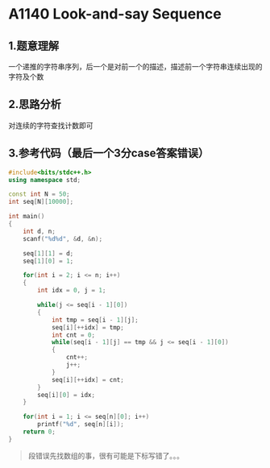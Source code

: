 # A1140 Look-and-say Sequence

## 1.题意理解
一个递推的字符串序列，后一个是对前一个的描述，描述前一个字符串连续出现的字符及个数

## 2.思路分析
对连续的字符查找计数即可

## 3.参考代码（最后一个3分case答案错误）
```cpp
#include<bits/stdc++.h>
using namespace std;

const int N = 50;
int seq[N][10000];

int main()
{
    int d, n;
    scanf("%d%d", &d, &n);

    seq[1][1] = d;
    seq[1][0] = 1;

    for(int i = 2; i <= n; i++)
    {
        int idx = 0, j = 1;

        while(j <= seq[i - 1][0])
        {
            int tmp = seq[i - 1][j];
            seq[i][++idx] = tmp;
            int cnt = 0;
            while(seq[i - 1][j] == tmp && j <= seq[i - 1][0])
            {
                cnt++;
                j++;
            }
            seq[i][++idx] = cnt;
        }
        seq[i][0] = idx;
    }

    for(int i = 1; i <= seq[n][0]; i++)
        printf("%d", seq[n][i]);
    return 0;
}
```
> 段错误先找数组的事，很有可能是下标写错了。。。